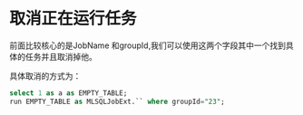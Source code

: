 # 取消正在运行任务

前面比较核心的是JobName 和groupId,我们可以使用这两个字段其中一个找到具体的任务并且取消掉他。

具体取消的方式为：

```sql
select 1 as a as EMPTY_TABLE;
run EMPTY_TABLE as MLSQLJobExt.`` where groupId="23"; 
```